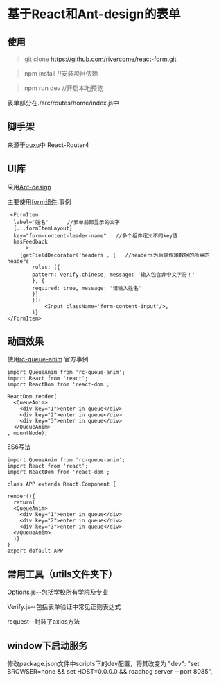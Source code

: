 # 基于React和Ant-design的表单

## 使用
> git clone https://github.com/rivercome/react-form.git

> npm install  //安装项目依赖    
       
> npm run dev //开启本地预览

表单部分在./src/routes/home/index.js中


## 脚手架
来源于[ouxu](https://github.com/ouxu/NEUQer-FE-Kit)中
React-Router4

## UI库

采用[Ant-design](https://ant.design/index-cn)

主要使用[form组件](https://ant.design/components/form-cn/),事例
```
 <FormItem
  label='姓名'      //表单前部显示的文字
  {...formItemLayout}
  key="form-content-leader-name"   //多个组件定义不同key值
  hasFeedback
      >
    {getFieldDecorator('headers', {   //headers为后端传输数据的所需的headers
        rules: [{
        pattern: verify.chinese, message: '输入包含非中文字符！'
        }, {
        required: true, message: '请输入姓名'
        }]
        })(
            <Input className='form-content-input'/>,
        )}
</FormItem>
```

## 动画效果

使用[rc-queue-anim](https://www.npmjs.com/package/rc-queue-anim)
官方事例
```
import QueueAnim from 'rc-queue-anim';
import React from 'react';
import ReactDom from 'react-dom';
 
ReactDom.render(
  <QueueAnim>
    <div key="1">enter in queue</div>
    <div key="2">enter in queue</div>
    <div key="3">enter in queue</div>
  </QueueAnim>
, mountNode);
```

ES6写法

```
import QueueAnim from 'rc-queue-anim';
import React from 'react';
import ReactDom from 'react-dom';
 
class APP extends React.Component {

render(){
  return(
  <QueueAnim>
    <div key="1">enter in queue</div>
    <div key="2">enter in queue</div>
    <div key="3">enter in queue</div>
  </QueueAnim>
  )}
}
export default APP
```
## 常用工具（utils文件夹下）

Options.js--包括学校所有学院及专业

Verify.js--包括表单验证中常见正则表达式

request--封装了axios方法

## window下启动服务
修改package.json文件中scripts下的dev配置，将其改变为
"dev": "set BROWSER=none && set HOST=0.0.0.0 && roadhog server --port 8085",
